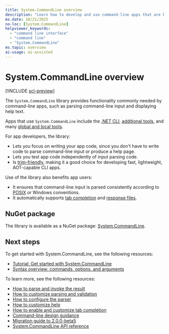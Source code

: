 ```yaml
---
title: System.CommandLine overview
description: "Learn how to develop and use command-line apps that are based on the System.CommandLine library."
ms.date: 10/21/2025
no-loc: [System.CommandLine]
helpviewer_keywords:
  - "command line interface"
  - "command line"
  - "System.CommandLine"
ms.topic: overview
ai-usage: ai-assisted
---
```


# System.CommandLine overview

[!INCLUDE [scl-preview](./includes/preview.md)]

The `System.CommandLine` library provides functionality commonly needed by command-line apps, such as parsing command-line input and displaying help text.

Apps that use `System.CommandLine` include the [.NET CLI](../../core/tools/index.md), [additional tools](../../core/additional-tools/index.md), and many [global and local tools](../../core/tools/global-tools.md).

For app developers, the library:

- Lets you focus on writing your app code, since you don't have to write code to parse command-line input or produce a help page.
- Lets you test app code independently of input parsing code.
- Is [trim-friendly](../../core/deploying/trimming/trim-self-contained.md), making it a good choice for developing fast, lightweight, AOT-capable CLI apps.

Use of the library also benefits app users:

- It ensures that command-line input is parsed consistently according to [POSIX](https://en.wikipedia.org/wiki/POSIX) or Windows conventions.
- It automatically supports [tab completion](how-to-enable-tab-completion.md) and [response files](syntax.md#response-files).

## NuGet package

The library is available as a NuGet package: [System.CommandLine](https://www.nuget.org/packages/System.CommandLine).

## Next steps

To get started with System.CommandLine, see the following resources:

- [Tutorial: Get started with System.CommandLine](get-started-tutorial.md)
- [Syntax overview: commands, options, and arguments](syntax.md)

To learn more, see the following resources:

- [How to parse and invoke the result](how-to-parse-and-invoke.md)
- [How to customize parsing and validation](how-to-customize-parsing-and-validation.md)
- [How to configure the parser](how-to-configure-the-parser.md)
- [How to customize help](how-to-customize-help.md)
- [How to enable and customize tab completion](how-to-enable-tab-completion.md)
- [Command-line design guidance](design-guidance.md)
- [Migration guide to 2.0.0-beta5](migration-guide-2.0.0-beta5.md)
- [System.CommandLine API reference](xref:System.CommandLine)
